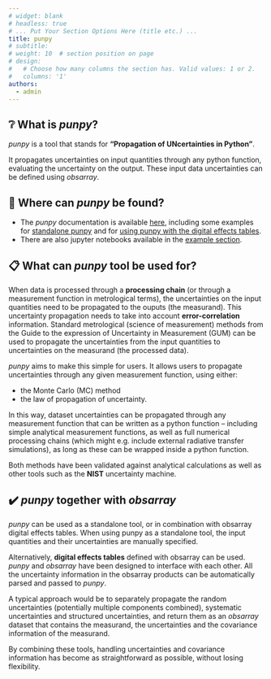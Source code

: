 ```yaml
---
# widget: blank
# headless: true
# ... Put Your Section Options Here (title etc.) ...
title: punpy
# subtitle:
# weight: 10  # section position on page
# design:
#   # Choose how many columns the section has. Valid values: 1 or 2.
#   columns: '1'
authors:
  - admin
---
```


## ❔ What is *punpy*?

*punpy* is a tool that stands for **“Propagation of UNcertainties in Python”**. 

It propagates uncertainties on input quantities through any python function, evaluating the uncertainty on the output. These input data uncertainties can be defined using *obsarray*.


## 📍 Where can *punpy* be found?

- The *punpy* documentation is available [here](https://punpy.readthedocs.io/en/latest/), including some examples for [standalone punpy](https://punpy.readthedocs.io/en/latest/content/examples_standalone.html) and for [using punpy with the digital effects tables](https://punpy.readthedocs.io/en/latest/content/examples_digital_effects_table.html).
- There are also jupyter notebooks available in the [example section](user-guide/examples/).

## 📋 What can *punpy* tool be used for?

When data is processed through a **processing chain** (or through a measurement function in metrological terms), the uncertainties on the input quantities need to be propagated to the ouputs (the measurand). This uncertainty propagation needs to take into account **error-correlation** information. Standard metrological (science of measurement) methods from the Guide to the expression of Uncertainty in Measurement (GUM) can be used to propagate the uncertainties from the input quantities to uncertainties on the measurand (the processed data). 

*punpy* aims to make this simple for users. It allows users to propagate uncertainties through any given measurement function, using either:

- the Monte Carlo (MC) method 
- the law of propagation of uncertainty. 

In this way, dataset uncertainties can be propagated through any measurement function that can be written as a python function – including simple analytical measurement functions, as well as full numerical processing chains (which might e.g. include external radiative transfer simulations), as long as these can be wrapped inside a python function. 

Both methods have been validated against analytical calculations as well as other tools such as the **NIST** uncertainty machine.


## ✔️ *punpy* together with *obsarray*

*punpy* can be used as a standalone tool, or in combination with obsarray digital effects tables. When using punpy as a standalone tool, the input quantities and their uncertainties are manually specified.

Alternatively, **digital effects tables** defined with obsarray can be used. *punpy* and *obsarray* have been designed to interface with each other. All the uncertainty information in the obsarray products can be automatically parsed and passed to *punpy*. 

A typical approach would be to separately propagate the random uncertainties (potentially multiple components combined), systematic uncertainties and structured uncertainties, and return them as an *obsarray* dataset that contains the measurand, the uncertainties and the covariance information of the measurand. 

By combining these tools, handling uncertainties and covariance information has become as straightforward as possible, without losing flexibility. 